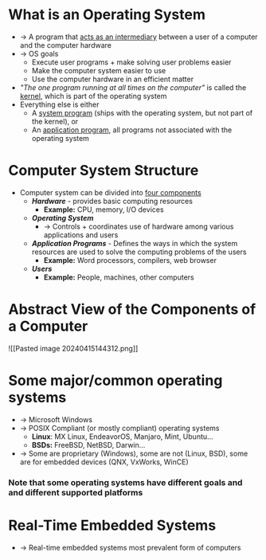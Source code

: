 # What is an Operating System
- -> A program that <u>acts as an intermediary</u> between a user of a computer and the computer hardware
- -> OS goals
	- Execute user programs + make solving user problems easier
	- Make the computer system easier to use
	- Use the computer hardware in an efficient matter
- *"The one program running at all times on the computer"* is called the <u>kernel</u>, which is part of the operating system
- Everything else is either
	- A <u>system program</u> (ships with the operating system, but not part of the kernel), or
	- An <u>application program</u>, all programs not associated with the operating system
# Computer System Structure
- Computer system can be divided into <u>four components</u>
	- ***Hardware*** - provides basic computing resources
		- **Example:** CPU, memory, I/O devices
	- ***Operating System***
		- -> Controls + coordinates use of hardware among various applications and users
	- ***Application Programs*** - Defines the ways in which the system resources are used to solve the computing problems of the users
		-  **Example:** Word processors, compilers, web browser
	- ***Users*** 
		- **Example:** People, machines, other computers

# Abstract View of the Components of a Computer
![[Pasted image 20240415144312.png]]

# Some major/common operating systems
- -> Microsoft Windows
- -> POSIX Compliant (or mostly compliant) operating systems
	- **Linux**: MX Linux, EndeavorOS, Manjaro, Mint, Ubuntu...
	- **BSDs:** FreeBSD, NetBSD, Darwin...
- -> Some are proprietary (Windows), some are not (Linux, BSD), some are for embedded devices (QNX, VxWorks, WinCE)

### Note that some operating systems have different goals and and different supported platforms
# Real-Time Embedded Systems
- -> Real-time embedded systems most prevalent form of computers